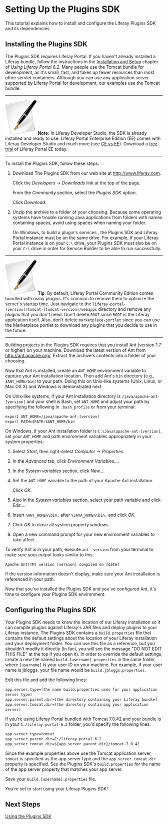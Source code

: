 # Setting Up the Plugins SDK [](id=setting-up-the-plugins-sdk-lp-6-2-develop-tutorial)

This tutorial explains how to install and configure the Liferay Plugins SDK and
its dependencies. 

## Installing the Plugins SDK

The Plugins SDK requires Liferay Portal. If you haven't already installed a
Liferay bundle, follow the instructions in the
[Installation and Setup](https://www.liferay.com/documentation/liferay-portal/6.2/user-guide/-/ai/installation-and-setup-liferay-portal-6-2-user-guide-15-en)
chapter of *Using Liferay Portal 6.2*. Many people use the Tomcat bundle for
development, as it's small, fast, and takes up fewer resources than most other
servlet containers. Although you can use any application server supported by
Liferay Portal for development, our examples use the Tomcat bundle. 

---

 ![Note](../../images/tip-pen-paper.png) **Note:** In Liferay Developer Studio,
 the SDK is already installed and ready to use. Liferay Portal Enterprise
 Edition (EE) comes with Liferay Developer Studio and much more (see
 [CE vs EE](http://www.liferay.com/downloads/liferay-portal/overview)).
 Download a
 [free trial](http://www.liferay.com/c/portal/register_trial_license?redirect=/products/liferay-portal/ee/30-day-trial)
 of Liferay Portal EE today. 

---

To install the Plugins SDK, follow these steps:

1.   Download The Plugins SDK from our web site at <http://www.liferay.com>. 

     Click the *Developers* &rarr; *Downloads* link at the top of the page. 

     From the *Community* section, select the *Plugins SDK* option. 

     Click *Download*. 

2.  Unzip the archive to a folder of your choosing. Because some operating
    systems have trouble running Java applications from folders with names
    containing spaces, avoid using spaces when naming your folder.

    <!-- TODO include reference to learning path, when it is available.
    On Windows, to build a plugin's services (see the
    [Service Builder](http://www.liferay.com) learning path)
    -->

    On Windows, to build a plugin's services , the Plugins SDK and Liferay
    Portal instance must be on the same drive. For example, if your Liferay
    Portal instance is on your `C:\` drive, your Plugins SDK must also be on
    your `C:\` drive in order for Service Builder to be able to run
    successfully. 

---

 ![Tip](../../images/tip-pen-paper.png) **Tip**: By default, Liferay Portal
 Community Edition comes bundled with many plugins. It's common to remove them
 to optimize the server's startup time. Just navigate to the
 `liferay-portal-[version]/tomcat-[tomcat-version]/webapps` directory and remove
 any plugins that you don't need. Don't delete `ROOT` since `ROOT` is the
 Liferay application itself. Also, don't delete `marketplace-portlet` since you
 can use the Marketplace portlet to download any plugins that you decide to use
 in the future. 

---

Building projects in the Plugins SDK requires that you install Ant (version 1.7
or higher) on your machine. Download the latest version of Ant from
<http://ant.apache.org/>. Extract the archive's contents into a folder of your
choosing. 

Now that Ant is installed, create an `ANT_HOME` environment variable to capture
your Ant installation location. Then add Ant's `bin` directory (e.g.,
`$ANT_HOME/bin`) to your path. Doing this on Unix-like systems (Unix, Linux, or
Mac OS X) and Windows is demonstrated next. 

On Unix-like systems, if your Ant installation directory is
`/java/apache-ant-[version]` and your shell is Bash, set `ANT_HOME` and adjust
your path by specifying the following in `.bash_profile` or from your terminal: 

    export ANT_HOME=/java/apache-ant-[version]
    export PATH=$PATH:$ANT_HOME/bin

On Windows, if your Ant installation folder is `C:\Java\apache-ant-[version]`,
set your `ANT_HOME` and path environment variables appropriately in your system
properties: 

1.  Select *Start*, then right-select *Computer* &rarr; *Properties*. 

2.  In the *Advanced* tab, click *Environment Variables...*. 

3.  In the *System variables* section, click *New...*. 

4.  Set the `ANT_HOME` variable to the path of your Apache Ant installation. 

    Click *OK*. 

5.  Also in the *System variables* section, select your path variable and click
    *Edit...*. 

6.  Insert `%ANT_HOME%\bin;` after `%JAVA_HOME%\bin;` and click *OK*. 

7.  Click *OK* to close all system property windows. 

8.  Open a new command prompt for your new environment variables to take affect. 

To verify Ant is in your path, execute `ant -version` from your terminal to make
sure your output looks similar to this: 

    Apache Ant(TM) version [version] compiled on [date]

If the version information doesn't display, make sure your Ant installation is
referenced in your path. 

Now that you've installed the Plugins SDK and you've configured Ant, it's time
to configure your Plugins SDK environment. 

## Configuring the Plugins SDK

Your Plugins SDK needs to know the location of our Liferay installation so it
can compile plugins against Liferay's JAR files and deploy plugins to your
Liferay instance. The Plugins SDK contains a `build.properties` file that
contains the default settings about the location of your Liferay installation
and your deployment folder. You can use this file as a reference, but you
shouldn't modify it directly (In fact, you will see the message "DO NOT EDIT
THIS FILE" at the top if you open it). In order to override the default
settings, create a new file named `build.[username].properties` in the same
folder, where `[username]` is your user ID on your machine. For example, if your
user name is jbloggs, your file name would be `build.jbloggs.properties`. 

Edit this file and add the following lines: 

    app.server.type=[the name build.properties uses for your application server type]
    app.server.parent.dir=[the directory containing your Liferay bundle]
    app.server.tomcat.dir=[the directory containing your application server]

If you're using Liferay Portal bundled with Tomcat 7.0.42 and your bundle is in
your `C:/liferay-portal-6.2` folder, you'd specify the following lines:

    app.server.type=tomcat
    app.server.parent.dir=C:/liferay-portal-6.2
    app.server.tomcat.dir=${app.server.parent.dir}/tomcat-7.0.42

Since the example properties above use the Tomcat application server, `tomcat`
is specified as the app server type and the `app.server.tomcat.dir` property is
specified. See the Plugins SDK's `build.properties` for the name of the app
server property that matches your app server. 

Save your `build.[username].properties` file. 

You're set to start using your Liferay Plugins SDK! 

## Next Steps

[Using the Plugins SDK](https://www-ldn.liferay.com/develop/tutorials/-/knowledge_base/using-the-plugins-sdk-lp-6-2-develop-tutorial)

